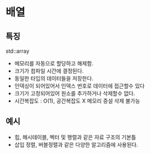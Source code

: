# 배열

## 특징
std::array
- 메모리를 자동으로 할당하고 해제함.
- 크기가 컴파일 시간에 결정된다.
- 동일한 타입의 데이터들을 저장한다.
- 인덱싱이 되어있어서 인덱스 번호로 데이터에 접근할수 있다
- 크기가 고정되어있어 원소를 추가하거나 삭제할수 없다. 
- 시간복잡도 : O(1), 공간복잡도 X 메모리 증설 삭제 불가능

## 예시
- 힙, 해시테이블, 벡터 및 행렬과 같은 자료 구조의 기본틀
- 삽입 정렬, 버블정렬과 같은 다양한 알고리즘에 사용된다.
